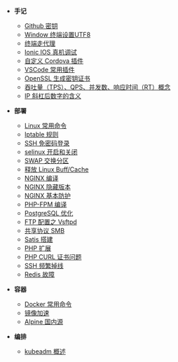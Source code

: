 - **手记**
  - [Github 密钥](pages/note/git_ssh)
  - [Window 终端设置UTF8](pages/note/cmd_utf8)
  - [终端走代理](pages/note/proxy)
  - [Ionic IOS 真机调试](pages/note/ionic_ios_bug)
  - [自定义 Cordova 插件](pages/note/plugman)
  - [VSCode 常用插件](pages/note/vscode)
  - [OpenSSL 生成密钥证书](pages/note/openssl_used)
  - [吞吐量（TPS）、QPS、并发数、响应时间（RT）概念](pages/note/qps)
  - [IP 斜杠后数字的含义](pages/note/ip)

- **部署**
  - [Linux 常用命令](pages/deploy/linux)
  - [Iptable 规则](pages/deploy/iptable)
  - [SSH 免密码登录](pages/deploy/ssh)
  - [selinux 开启和关闭](pages/deploy/selinux)
  - [SWAP 交换分区](pages/deploy/swap)
  - [释放 Linux Buff/Cache](pages/deploy/buff_cache)
  - [NGINX 编译](pages/deploy/nginx)
  - [NGINX 隐藏版本](pages/deploy/nginx_hide)
  - [NGINX 基本防护](pages/deploy/nginx_security)
  - [PHP-FPM 编译](pages/deploy/php-fpm)
  - [PostgreSQL 优化](pages/deploy/pgsql)
  - [FTP 配置之 Vsftpd](pages/deploy/vsftp)
  - [共享协议 SMB](pages/deploy/smb)
  - [Satis 搭建](pages/deploy/satis)
  - [PHP 扩展](pages/deploy/php_ext)
  - [PHP CURL 证书问题](pages/deploy/php_curl)
  - [SSH 频繁掉线](pages/deploy/ssh_disconnect)
  - [Redis 故障](pages/deploy/redis_rdb)

- **容器**
  - [Docker 常用命令](pages/container/docker)
  - [镜像加速](pages/container/accelerate)
  - [Alpine 国内源](pages/container/alpine)

- **编排**
  - [kubeadm 概述](pages/kubernetes/kubeadm)